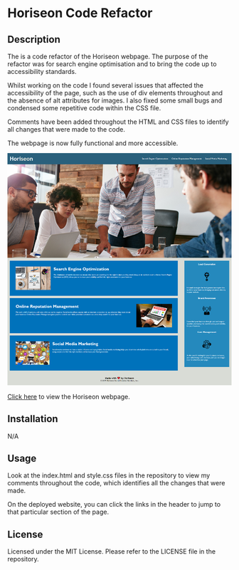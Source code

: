 # Horiseon Code Refactor

## Description 

The is a code refactor of the Horiseon webpage. The purpose of the refactor was for search engine optimisation and to bring the code up to accessibility standards.

Whilst working on the code I found several issues that affected the accessibility of the page, such as the use of div elements throughout and the absence of alt attributes for images. I also fixed some small bugs and condensed some repetitive code within the CSS file.

Comments have been added throughout the HTML and CSS files to identify all changes that were made to the code.

The webpage is now fully functional and more accessible.


![Screenshot of the Horiseon webpage](assets/images/horiseon-screenshot.png)

[Click here](https://codenamehaylz.github.io/horiseon-code-refactor/) to view the Horiseon webpage.


## Installation

N/A


## Usage 

Look at the index.html and style.css files in the repository to view my comments throughout the code, which identifies all the changes that were made.

On the deployed website, you can click the links in the header to jump to that particular section of the page.


## License

Licensed under the MIT License. Please refer to the LICENSE file in the repository.

